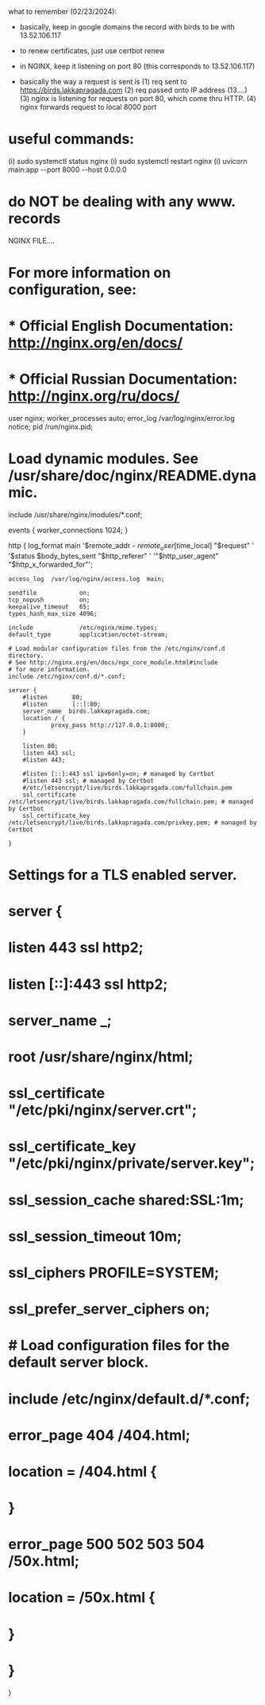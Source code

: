 what to remember (02/23/2024): 

- basically, keep in google domains the record with birds to be with 13.52.106.117
- to renew certificates, just use certbot renew
- in NGINX, keep it listening on port 80 (this corresponds to 13.52.106.117)

- basically the way a request is sent is 
(1) req sent to https://birds.lakkapragada.com 
(2) req passed onto IP address (13....)
(3) nginx is listening for requests on port 80, which come thru HTTP. 
(4) nginx forwards request to local 8000 port 

# useful commands: 
(i) sudo systemctl status nginx
(i) sudo systemctl restart nginx
(i) uvicorn main:app --port 8000 --host 0.0.0.0


# do NOT be dealing with any www. records 


NGINX FILE....

# For more information on configuration, see:
#   * Official English Documentation: http://nginx.org/en/docs/
#   * Official Russian Documentation: http://nginx.org/ru/docs/

user nginx;
worker_processes auto;
error_log /var/log/nginx/error.log notice;
pid /run/nginx.pid;

# Load dynamic modules. See /usr/share/doc/nginx/README.dynamic.
include /usr/share/nginx/modules/*.conf;

events {
    worker_connections 1024;
}

http {
    log_format  main  '$remote_addr - $remote_user [$time_local] "$request" '
                      '$status $body_bytes_sent "$http_referer" '
                      '"$http_user_agent" "$http_x_forwarded_for"';

    access_log  /var/log/nginx/access.log  main;

    sendfile            on;
    tcp_nopush          on;
    keepalive_timeout   65;
    types_hash_max_size 4096;

    include             /etc/nginx/mime.types;
    default_type        application/octet-stream;

    # Load modular configuration files from the /etc/nginx/conf.d directory.
    # See http://nginx.org/en/docs/ngx_core_module.html#include
    # for more information.
    include /etc/nginx/conf.d/*.conf;

    server {
        #listen       80;
        #listen       [::]:80;
        server_name  birds.lakkapragada.com;    
        location / {
                proxy_pass http://127.0.0.1:8000;
        }

        listen 80; 
        listen 443 ssl;
        #listen 443; 

        #listen [::]:443 ssl ipv6only=on; # managed by Certbot
        #listen 443 ssl; # managed by Certbot
        #/etc/letsencrypt/live/birds.lakkapragada.com/fullchain.pem
        ssl_certificate /etc/letsencrypt/live/birds.lakkapragada.com/fullchain.pem; # managed by Certbot
        ssl_certificate_key /etc/letsencrypt/live/birds.lakkapragada.com/privkey.pem; # managed by Certbot
     
    }

# Settings for a TLS enabled server.
#
#    server {
#        listen       443 ssl http2;
#        listen       [::]:443 ssl http2;
#        server_name  _;
#        root         /usr/share/nginx/html;
#
#        ssl_certificate "/etc/pki/nginx/server.crt";
#        ssl_certificate_key "/etc/pki/nginx/private/server.key";
#        ssl_session_cache shared:SSL:1m;
#        ssl_session_timeout  10m;
#        ssl_ciphers PROFILE=SYSTEM;
#        ssl_prefer_server_ciphers on;
#
#        # Load configuration files for the default server block.
#        include /etc/nginx/default.d/*.conf;
#
#        error_page 404 /404.html;
#        location = /404.html {
#        }
#
#        error_page 500 502 503 504 /50x.html;
#        location = /50x.html {
#        }
#    }

}